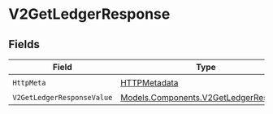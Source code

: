 # V2GetLedgerResponse


## Fields

| Field                                                                                   | Type                                                                                    | Required                                                                                | Description                                                                             |
| --------------------------------------------------------------------------------------- | --------------------------------------------------------------------------------------- | --------------------------------------------------------------------------------------- | --------------------------------------------------------------------------------------- |
| `HttpMeta`                                                                              | [HTTPMetadata](../../Models/Components/HTTPMetadata.md)                                 | :heavy_check_mark:                                                                      | N/A                                                                                     |
| `V2GetLedgerResponseValue`                                                              | [Models.Components.V2GetLedgerResponse](../../Models/Components/V2GetLedgerResponse.md) | :heavy_minus_sign:                                                                      | OK                                                                                      |